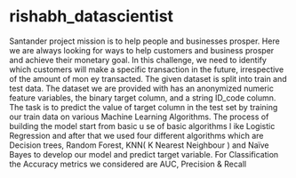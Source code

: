 # rishabh_datascientist
Santander project mission is to help people and businesses prosper.
Here we are always looking for ways to help customers and business
prosper and achieve their monetary goal.
In this challenge, we need to identify which customers will make a
specific transaction in the future, irrespective of the amount of
mon ey transacted. The given dataset is split into train and test data.
The dataset we are provided with has an anonymized numeric feature
variables, the binary target column, and a string ID_code column.
The task is to predict the value of target column in the test set by
training our train data on various Machine Learning Algorithms.
The process of building the model start from basic u se of basic
algorithms l ike Logistic Regression and after that we used four
different algorithms which are Decision trees, Random Forest,
KNN( K Nearest Neighbour ) and Naïve Bayes to develop our model
and predict target variable. For Classification the Accuracy metrics
we considered are AUC, Precision & Recall
